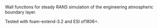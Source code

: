 Wall functions for steady RANS simulation of the engineering atmospheric boundary layer.

Tested with foam-extend-3.2 and ESI of1806+.
